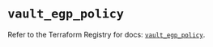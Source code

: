 # `vault_egp_policy`

Refer to the Terraform Registry for docs: [`vault_egp_policy`](https://registry.terraform.io/providers/hashicorp/vault/3.23.0/docs/resources/egp_policy).
